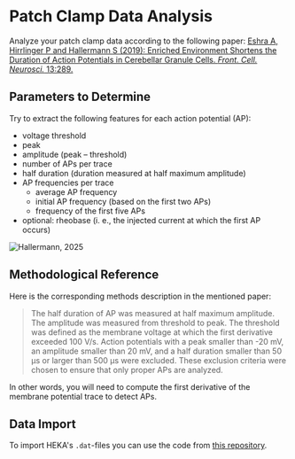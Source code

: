   # Patch Clamp Data Analysis

Analyze your patch clamp data according to the following paper:
[Eshra A, Hirrlinger P and Hallermann S (2019): Enriched Environment Shortens the Duration of Action Potentials in Cerebellar Granule Cells. *Front. Cell. Neurosci.* 13:289.](https://doi.org/10.3389/fncel.2019.00289)

## Parameters to Determine
Try to extract the following features for each action potential (AP):
- voltage threshold
- peak 
- amplitude (peak – threshold)
- number of APs per trace
- half duration (duration measured at half maximum amplitude)
- AP frequencies per trace
  - average AP frequency
  - initial AP frequency (based on the first two APs)
  - frequency of the first five APs
- optional: rheobase (i. e., the injected current at which the first AP occurs)

![*Hallermann*, 2025](/sketch_Hallermann.png)

## Methodological Reference

Here is the corresponding methods description in the mentioned paper:
 
> The half duration of AP was measured at half maximum amplitude. The amplitude was measured from threshold to peak. The threshold was defined as the membrane voltage at which the first derivative exceeded 100 V/s. Action potentials with a peak smaller than -20 mV, an amplitude smaller than 20 mV, and a half duration smaller than 50 μs or larger than 500 μs were excluded. These exclusion criteria were chosen to ensure that only proper APs are analyzed.

In other words, you will need to compute the first derivative of the membrane potential trace to detect APs.

## Data Import

To import HEKA's `.dat`-files you can use the code from [this repository](https://github.com/HallermannLab/heka_import_test).
